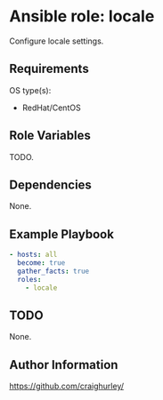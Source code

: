 # Ansible role: locale

Configure locale settings.

## Requirements

OS type(s):

* RedHat/CentOS

## Role Variables

TODO.

## Dependencies

None.

## Example Playbook

```yaml
- hosts: all
  become: true
  gather_facts: true
  roles:
    - locale
```

## TODO

None.

## Author Information

<https://github.com/craighurley/>
